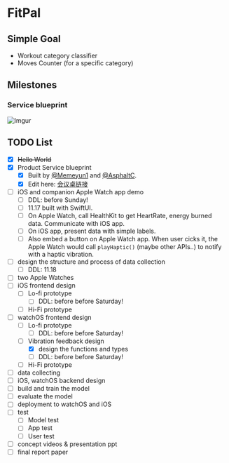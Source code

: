 # FitPal

## Simple Goal
- Workout category classifier
- Moves Counter (for a specific category)

## Milestones
### Service blueprint
![Imgur](https://user-images.githubusercontent.com/82990245/142161676-a0adf4fe-1a88-4cd2-a6d5-e4931f7d69c0.png)


## TODO List
- [x] ~~Hello World~~
- [x] Product Service blueprint
  - [x] Built by [@Memeyun1](https://github.com/Memeyun1) and [@AsphaltC](https://github.com/AsphaltC).
  - [x] Edit here: [会议桌链接](https://desktop.huiyizhuo.com/1458414258500956162)
- [ ] iOS and companion Apple Watch app demo
  - [ ] DDL: before Sunday!
  - [ ] 11.17 built with SwiftUI.
  - [ ] On Apple Watch, call HealthKit to get HeartRate, energy burned data. Communicate with iOS app.
  - [ ] On iOS app, present data with simple labels.
  - [ ] Also embed a button on Apple Watch app. When user cicks it, the Apple Watch would call ```playHaptic()``` (maybe other APIs..) to notify with a haptic vibration.
- [ ] design the structure and process of data collection
  - [ ] DDL: 11.18
- [ ] two Apple Watches
- [ ] iOS frontend design
  - [ ] Lo-fi prototype
    - [ ] DDL: before before Saturday!
  - [ ] Hi-Fi prototype
- [ ] watchOS frontend design
  - [ ] Lo-fi prototype
    - [ ] DDL: before before Saturday!
  - [ ] Vibration feedback design
    - [x] design the functions and types
    - [ ] DDL: before before Saturday!
  - [ ] Hi-Fi prototype
- [ ] data collecting
- [ ] iOS, watchOS backend design
- [ ] build and train the model
- [ ] evaluate the model
- [ ] deployment to watchOS and iOS
- [ ] test
  - [ ] Model test
  - [ ] App test
  - [ ] User test
- [ ] concept videos & presentation ppt
- [ ] final report paper
